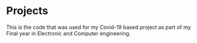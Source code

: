 # Projects
This is the code that was used for my Covid-19 based project as part of my Final year in Electronic and Computer engineering.

